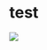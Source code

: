 <!DOCTYPE html>
<html lang="ja">
<head>
	<meta charset="UTF-8">
	<title>JohnPlactice</title>
</head>
<body>
	<h1>test</h1>
	<img src="test" />
</body>
</html>
